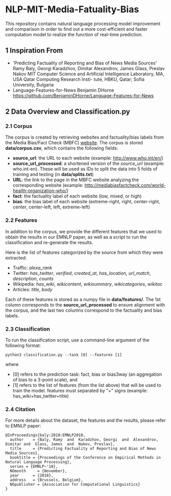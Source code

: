 # NLP-MIT-Media-Fatuality-Bias

This repository contains natural language processing model improvement and comparison in order to find out a more cost-efficient and faster computation model to realize the function of real-time prediction. 

## 1 Inspiration From
* 'Predicting Factuality of Reporting and Bias of News Media Sources'
Ramy Baly, Georgi Karadzhov, Dimitar Alexandrov, James Glass, Preslav Nakov MIT Computer Science and Artificial Intelligence Laboratory, MA, USA Qatar Computing Research Insti- tute, HBKU, Qatar; Sofia University, Bulgaria
* Language-Features-for-News
Benjamin DHorne
https://github.com/BenjaminDHorne/Language-Features-for-News

## 2 Data Overview and Classification.py

### 2.1 Corpus
The corpus is created by retrieving websites and factuality/bias labels from the Media Bias/Fact Check (MBFC) [website](http://mediabiasfactcheck.com/). The corpus is stored **data/corpus.csv**, which contains the following fields:
* **source_url**: the URL to each website (example: http://www.who.int/en/)
* **source_url_processed**: a shortened version of the *source_url* (example: who.int-en). These will be used as IDs to split the data into 5 folds of training and testing (in **data/splits.txt**) 
* **URL**: the link to the page in the MBFC website analyzing the corresponding website (example: http://mediabiasfactcheck.com/world-health-organization-who/)
* **fact**: the factuality label of each website (low, mixed, or high)
* **bias**: the bias label of each website (extreme-right, right, center-right, center, center-left, left, extreme-left)

### 2.2 Features
In addition to the corpus, we provide the different features that we used to obtain the results in our EMNLP paper, as well as a script to run the classification and re-generate the results.

Here is the list of features categorized by the source from which they were extracted:
* Traffic: *alexa_rank*
* Twitter: *has_twitter*, *verified*, *created_at*, *has_location*, *url_match*, *description*, *counts*
* Wikipedia: *has_wiki*, *wikicontent*, *wikisummary*, *wikicategories*, *wikitoc*
* Articles: *title*, *body*

Each of these features is stored as a numpy file in **data/features/**. The 1st column corresponds to the **source_url_processed** to ensure alignment with the corpus, and the last two columns correspond to the factuality and bias labels.

### 2.3 Classification
To run the classification script, use a command-line argument of the following format:

```
python3 classification.py --task [0] --features [1]
```
where
* [0] refers to the prediction task: fact, bias or bias3way (an aggregation of bias to a 3-point scale), and
* [1] refers to the list of features (from the list above) that will be used to train the model. features must separated by "+" signs (example: has_wiki+has_twitter+title)


### 2.4 Citation
For more details about the dataset, the features and the results, please refer to EMNLP paper:

```
@InProceedings{baly:2018:EMNLP2018,
  author    = {Baly, Ramy  and  Karadzhov, Georgi  and  Alexandrov, Dimitar and  Glass, James  and  Nakov, Preslav},
  title     = {Predicting Factuality of Reporting and Bias of News Media Sources},  
  booktitle = {Proceedings of the Conference on Empirical Methods in Natural Language Processing},
  series = {EMNLP~'18},
  NOmonth     = {November},
  year      = {2018},
  address   = {Brussels, Belgium},
  NOpublisher = {Association for Computational Linguistics}
}
```
